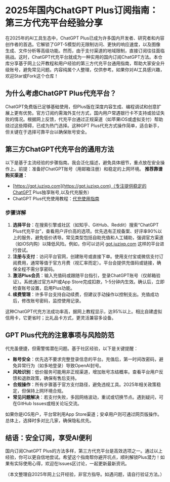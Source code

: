 # 2025年国内ChatGPT Plus订阅指南：第三方代充平台经验分享

在2025年的AI工具生态中，ChatGPT Plus已成为许多国内开发者、研究者和内容创作者的首选。它解锁了GPT-5模型的无限制访问、更快的响应速度，以及图像生成、文件分析等高级功能。然而，由于支付渠道的地域限制，直接订阅往往面临挑战。这时，ChatGPT代充平台就成为一种实用的国内订阅ChatGPT方法。本仓库分享基于网上公开教程和用户经验的第三方代充平台通用指南，帮助大家安全升级账号，避免常见问题。内容纯属个人整理，仅供参考。如果你对AI工具感兴趣，欢迎Star或Fork这个仓库！

## 为什么考虑ChatGPT Plus代充平台？
ChatGPT免费版已足够基础使用，但Plus版在深度内容生成、编程调试和创意扩展上更有优势。官方订阅约需海外支付方式，国内用户常遇银行卡不支持或验证失败的情况。根据网上反馈，代充平台通过正规渠道（如苹果iOS或虚拟支付）帮助绕过这些障碍，已成为热门选择。这种GPT Plus代充方式操作简单，适合新手，但关键在于选择可靠平台以确保账号安全。

## 第三方ChatGPT代充平台的通用方法
以下是基于主流经验的步骤指南。我会泛化描述，避免具体细节，重点放在安全操作上。前提：准备好ChatGPT账号（用邮箱注册）和稳定的上网环境。
**推荐靠谱购买渠道：**

- [https://gpt.juzixp.com](https://gpt.juzixp.com)（专注提供稳定的ChatGPT Plus独享账号,以及代充服务）
- ChatGPT Plus代充使用教程：[代充使用指南](https://gpt.juzixp.com/guide.html) 

### 步骤详解
1. **选择平台**：在搜索引擎或社区（如知乎、GitHub、Reddit）搜索“ChatGPT Plus代充平台”，查看用户评价高的选项。优先选有正规备案、好评率90%以上的服务，避免低价诱导。常见类型包括自助充值和人工辅助，强调官方渠道（如iOS内购）以降低风险。例如，你可以访问 [gpt.juzixp.com](https://gpt.juzixp.com) 这样的平台进行尝试。
2. **注册与支付**：访问平台官网，创建账号或直接下单。使用支付宝或微信支付订阅费用，通常等值于官方月费（视汇率而定）。平台会提供充值码或链接，确保全程不需分享密码。
3. **激活Plus会员**：输入充值码或跟随平台指引，登录ChatGPT账号（仅邮箱验证）。系统通过官方API或App Store完成扣款，1-5分钟内生效。确认后，立即检查账号设置，启用Plus功能。
4. **续费管理**：许多平台支持自动续费，但建议手动操作以控制支出。充值成功后，修改账号密码，监控使用记录。

这种ChatGPT代充方法成功率高，据网上教程显示，达95%以上。相比自建虚拟信用卡，它更省时；比礼品卡方式，更灵活兼容多设备。

## GPT Plus代充的注意事项与风险防范
代充虽便捷，但需警惕潜在问题。基于社区经验，以下是关键提醒：
- **账号安全**：优先选不要求完整登录信息的平台。充值后，第一时间改密码，避免异常行为（如多地登录）导致OpenAI封号。
- **风险识别**：低价服务可能用非正规渠道，增加账号冻结概率。查看平台用户反馈和退款政策，确保有售后支持。
- **合规操作**：所有步骤基于官方支付路径，避免违规工具。2025年相关政策稳定，但保持上网环境合规。
- **常见问题解决**：若支付失败，多因网络波动，重试或切换节点。遇到疑问，可在GitHub Issues或相关论坛交流。

如果你是iOS用户，平台常利用App Store渠道；安卓用户则可通过网页版操作。总体上，选择时多对比几家，确保隐私优先。

## 结语：安全订阅，享受AI便利
国内订阅ChatGPT Plus的方法多样，第三方代充平台是高效选项之一。通过以上经验，你可以更自信地尝试。希望这个指南帮你避开坑点，顺利解锁Plus潜力！如果有实际使用心得，欢迎在Issues区讨论，一起更新最新资讯。

（本文整理自2025年网上公开经验，非官方指导。如遇问题，请自行验证方法。）
